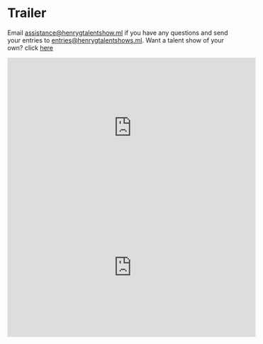# Trailer
Email assistance@henrygtalentshow.ml if you have any questions and send your entries to entries@henrygtalentshows.ml. Want a talent show of your own? click [here](https://henrygtalentshows.ml/host)

<iframe width="560" height="315" src="https://streamable.com/qgxcsq" title="YouTube video player" frameborder="0" allow="accelerometer; autoplay; clipboard-write; encrypted-media; gyroscope; picture-in-picture" allowfullscreen></iframe>
<iframe width="560" height="315" src="https://www.surveymonkey.co.uk/r/6F6GMWN" title="YouTube video player" frameborder="0" allow="accelerometer; autoplay; clipboard-write; encrypted-media; gyroscope; picture-in-picture" allowfullscreen></iframe>